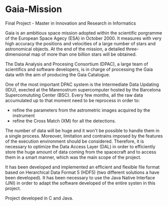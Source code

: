 # Gaia-Mission
Final Project - Master in Innovation and Research in Informatics

Gaia is an ambitious space mission adopted within the scientific porgramme of the European Space Agecy (ESA) in October 2000. It measures  with very high accuracy the positions and velocities of a large number of stars and astronomical objects.
At the end of the mission, a detailed three-dimensional map of more than one billion stars will be obtained.

The Data Analysis and Procesing Consortium (DPAC), a large team of scientifics and software developers, is in charge of processing the Gaia data with the aim of producing the Gaia Catalogue. 

One of the most important DPAC system is the Intermediate Data Updating (IDU), exected at the Marenostrum supercomputer hosted by the Barcelona Supercomututing Center (BSC). Every few months, all the raw data accumulated up to that moment need to be reprocess in order to:

 - refine the parameters from the astrometric images acquired by the instrument
 - refine the Cross Match (XM) for all the detections. 
 
The number of data will be huge and it won't be possible to handle them in a single process. Moreover, limitation and contrains imposed by the features of the execution environment should be considered. 
Therefore, it is necessary to optimize the Data Access Layer (DAL) in order to efficiently store the huge amount of data coming from the spacecraft and to access them in a smart manner, which was the main scope of the project. 

It has been developed and implemented an efficient and flexible file format based on Herarchical Data Format 5 (HDF5) (two different solutions a have been developed). It has been necessary to use the Java Native Interface (JNI) in order to adapt the software developed of the entire systen in this project. 

Project developed in C and Java.



